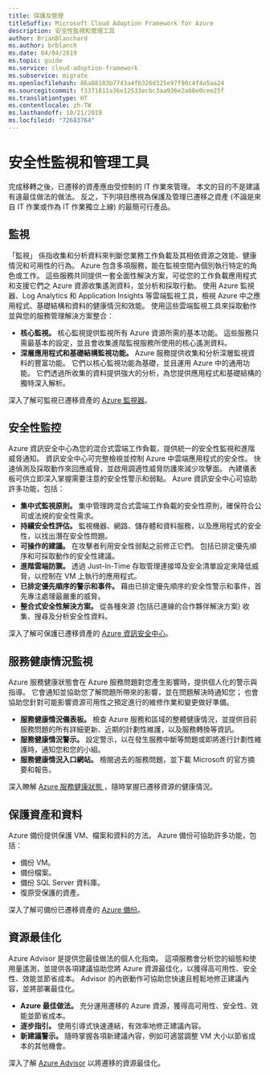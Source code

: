 ```yaml
---
title: 保護及管理
titleSuffix: Microsoft Cloud Adoption Framework for Azure
description: 安全性監視和管理工具
author: BrianBlanchard
ms.author: brblanch
ms.date: 04/04/2019
ms.topic: guide
ms.service: cloud-adoption-framework
ms.subservice: migrate
ms.openlocfilehash: 86a88183b7743a4fb326d325e97f90c4f4a5aa24
ms.sourcegitcommit: f3371811a36e12533ecbc3aa936e2a68e0cee25f
ms.translationtype: HT
ms.contentlocale: zh-TW
ms.lasthandoff: 10/21/2019
ms.locfileid: "72683764"
---
```

# <a name="secure-monitoring-and-management-tools"></a>安全性監視和管理工具

完成移轉之後，已遷移的資產應由受控制的 IT 作業來管理。 本文的目的不是建議有違最佳做法的做法。 反之，下列項目應視為保護及管理已遷移之資產 (不論是來自 IT 作業或作為 IT 作業獨立上線) 的最簡可行產品。

## <a name="monitoring"></a>監視

「監視」  係指收集和分析資料來判斷您業務工作負載及其相依資源之效能、健康情況和可用性的行為。 Azure 包含多項服務，能在監視空間內個別執行特定的角色或工作。 這些服務共同提供一套全面性解決方案，可從您的工作負載應用程式和支援它們之 Azure 資源收集遙測資料，並分析和採取行動。 使用 Azure 監視器、Log Analytics 和 Application Insights 等雲端監視工具，檢視 Azure 中之應用程式、基礎結構和資料的健康情況和效能。 使用這些雲端監視工具來採取動作並與您的服務管理解決方案整合：

- **核心監視。** 核心監視提供監視所有 Azure 資源所需的基本功能。 這些服務只需最基本的設定，並且會收集進階監視服務所使用的核心遙測資料。
- **深層應用程式和基礎結構監視功能。** Azure 服務提供收集和分析深層監視資料的豐富功能。 它們以核心監視功能為基礎，並且運用 Azure 中的通用功能。 它們透過所收集的資料提供強大的分析，為您提供應用程式和基礎結構的獨特深入解析。

深入了解可監視已遷移資產的 [Azure 監視器](https://docs.microsoft.com/azure/azure-monitor/overview)。

## <a name="security-monitoring"></a>安全性監控

Azure 資訊安全中心為您的混合式雲端工作負載，提供統一的安全性監視和進階威脅通知。 資訊安全中心可完整檢視並控制 Azure 中雲端應用程式的安全性。 快速偵測及採取動作來回應威脅，並啟用調適性威脅防護來減少攻擊面。 內建儀表板可供立即深入掌握需要注意的安全性警示和弱點。 Azure 資訊安全中心可協助許多功能，包括：

- **集中式監視原則。** 集中管理跨混合式雲端工作負載的安全性原則，確保符合公司或法規的安全性需求。
- **持續安全性評估。** 監視機器、網路、儲存體和資料服務，以及應用程式的安全性，以找出潛在安全性問題。
- **可操作的建議。** 在攻擊者利用安全性弱點之前修正它們。 包括已排定優先順序和可採取動作的安全性建議。
- **進階雲端防禦。** 透過 Just-In-Time 存取管理連接埠及安全清單設定來降低威脅，以控制在 VM 上執行的應用程式。
- **已排定優先順序的警示和事件。** 藉由已排定優先順序的安全性警示和事件，首先專注處理最嚴重的威脅。
- **整合式安全性解決方案。** 從各種來源 (包括已連線的合作夥伴解決方案) 收集、搜尋及分析安全性資料。

深入了解可保護已遷移資產的 [Azure 資訊安全中心](https://docs.microsoft.com/azure/security-center)。

## <a name="service-health-monitoring"></a>服務健康情況監視

Azure 服務健康狀態會在 Azure 服務問題對您產生影響時，提供個人化的警示與指導。 它會通知並協助您了解問題所帶來的影響，並在問題解決時通知您； 也會協助您針對可能影響資源可用性之預定進行的維修作業和變更做好準備。

- **服務健康情況儀表板。** 檢查 Azure 服務和區域的整體健康情況，並提供目前服務問題的所有詳細更新、近期的計劃性維護，以及服務轉換等資訊。
- **服務健康情況警示。** 設定警示，以在發生服務中斷等問題或即將進行計劃性維護時，通知您和您的小組。
- **服務健康情況入口網站。** 檢閱過去的服務問題，並下載 Microsoft 的官方摘要和報告。

深入瞭解 [Azure 服務健康狀態 ](https://docs.microsoft.com/azure/service-health)，隨時掌握已遷移資源的健康情況。

## <a name="protect-assets-and-data"></a>保護資產和資料

Azure 備份提供保護 VM、檔案和資料的方法。 Azure 備份可協助許多功能，包括：

- 備份 VM。
- 備份檔案。
- 備份 SQL Server 資料庫。
- 復原受保護的資產。

深入了解可備份已遷移資產的 [Azure 備份](https://docs.microsoft.com/azure/backup)。

## <a name="optimize-resources"></a>資源最佳化

Azure Advisor 是提供您最佳做法的個人化指南。 這項服務會分析您的組態和使用量遙測，並提供各項建議協助您將 Azure 資源最佳化，以獲得高可用性、安全性、效能並節省成本。 Advisor 的內嵌動作可協助您快速且輕鬆地修正建議內容，並將部署最佳化。

- **Azure 最佳做法。** 充分運用遷移的 Azure 資源，獲得高可用性、安全性、效能並節省成本。
- **逐步指引。** 使用引導式快速連結，有效率地修正建議內容。
- **新建議警示。** 隨時掌握各項新建議內容，例如可適當調整 VM 大小以節省成本的其他機會。

深入了解 [Azure Advisor](https://docs.microsoft.com/azure/advisor/advisor-overview) 以將遷移的資源最佳化。
